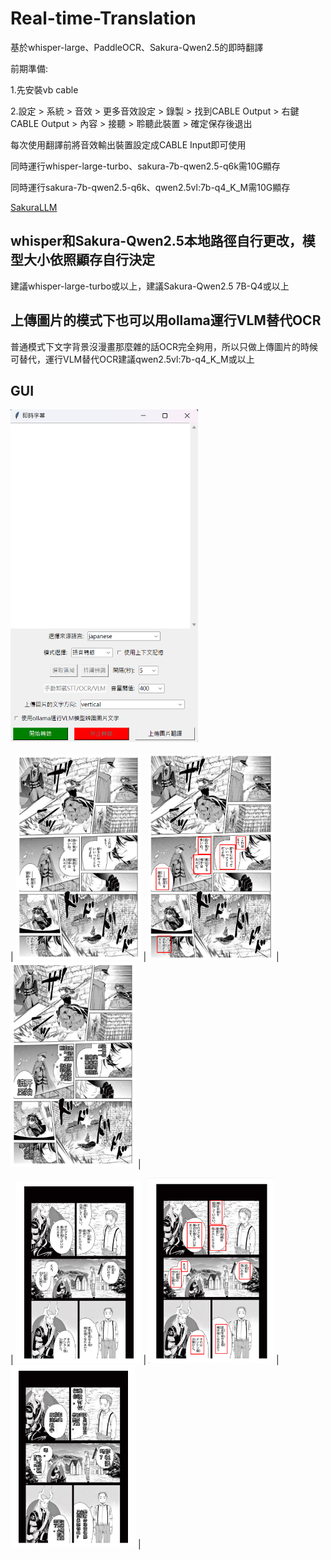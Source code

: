 # Real-time-Translation
基於whisper-large、PaddleOCR、Sakura-Qwen2.5的即時翻譯

前期準備:

1.先安裝vb cable  

2.設定 > 系統 > 音效 > 更多音效設定 > 錄製 > 找到CABLE Output > 右鍵CABLE Output > 內容 > 接聽 > 聆聽此裝置 > 確定保存後退出

每次使用翻譯前將音效輸出裝置設定成CABLE Input即可使用

同時運行whisper-large-turbo、sakura-7b-qwen2.5-q6k需10G顯存

同時運行sakura-7b-qwen2.5-q6k、qwen2.5vl:7b-q4_K_M需10G顯存

[SakuraLLM](https://huggingface.co/SakuraLLM)
## whisper和Sakura-Qwen2.5本地路徑自行更改，模型大小依照顯存自行決定
建議whisper-large-turbo或以上，建議Sakura-Qwen2.5 7B-Q4或以上

## 上傳圖片的模式下也可以用ollama運行VLM替代OCR
普通模式下文字背景沒漫畫那麼雜的話OCR完全夠用，所以只做上傳圖片的時候可替代，運行VLM替代OCR建議qwen2.5vl:7b-q4_K_M或以上

## GUI
<img src="example.png" width="300"/>

| <img src="1-1.png" width="200"/> | <img src="1-2.png" width="200"/> | <img src="1-3.png" width="200"/> |

| <img src="2-1.png" width="200"/> | <img src="2-2.png" width="200"/> | <img src="2-3.png" width="200"/> |
